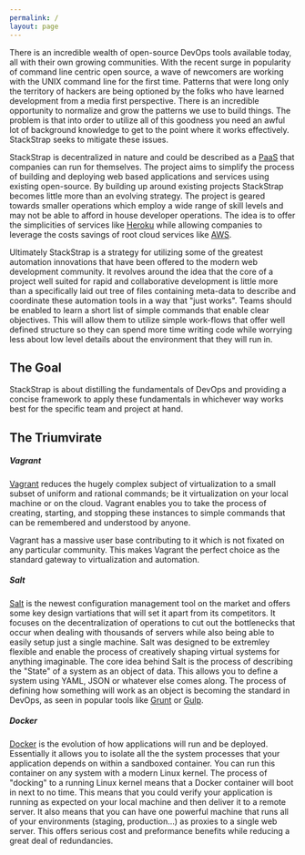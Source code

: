 ```yaml
---
permalink: /
layout: page
---
```


There is an incredible wealth of open-source DevOps tools available today, all
with their own growing communities. With the recent surge in popularity of command
line centric open source, a wave of newcomers are working with the UNIX command
line for the first time. Patterns that were long only the territory of hackers are
being optioned by the folks who have learned development from a media first
perspective. There is an incredible opportunity to normalize and grow the patterns
we use to build things.  The problem is that into order to utilize all of this
goodness you need an awful lot of background knowledge to get to the point where
it works effectively. StackStrap seeks to mitigate these issues.

StackStrap is decentralized in nature and could be described as a [PaaS] that
companies can run for themselves. The project aims to simplify the process of
building and deploying web based applications and services using existing
open-source. By building up around existing projects StackStrap becomes little
more than an evolving strategy. The project is geared towards smaller operations
which employ a wide range of skill levels and may not be able to afford in house
developer operations. The idea is to offer the simplicities of services like
[Heroku] while allowing companies to leverage the costs savings of root cloud
services like [AWS].

<!--
I don’t like Heroku & AWS being called out directly. I think you should describe
what value Heroku adds and remove the name reference. Same with AWS. For all we
know someone may way to use this with private cloud and custom automation.
-->

Ultimately StackStrap is a strategy for utilizing some of the greatest automation
innovations that have been offered to the modern web development community.  It
revolves around the idea that the core of a project well suited for rapid and
collaborative development is little more than a specifically laid out tree of
files containing meta-data to describe and coordinate these automation tools in a
way that "just works". Teams should be enabled to learn a short list of simple
commands that enable clear objectives.  This will allow them to utilize simple
work-flows that offer well defined structure so they can spend more time writing
code while worrying less about low level details about the environment that they
will run in.

## The Goal

StackStrap is about distilling the fundamentals of DevOps and providing a concise
framework to apply these fundamentals in whichever way works best for the specific
team and project at hand.

## The Triumvirate

##### Vagrant

[Vagrant] reduces the hugely complex subject of virtualization to a small subset
of uniform and rational commands; be it virtualization on your local machine or on
the cloud.  Vagrant enables you to take the process of creating, starting, and
stopping these instances to simple commands that can be remembered and understood
by anyone.

Vagrant has a massive user base contributing to it which is not fixated on any
particular community. This makes Vagrant the perfect choice as the standard
gateway to virtualization and automation. 

##### Salt

[Salt] is the newest configuration management tool on the market and offers
some key design vartiations that will set it apart from its competitors. It
focuses on the decentralization of operations to cut out the bottlenecks that
occur when dealing with thousands of servers while also being able to easily
setup just a single machine. Salt was designed to be extremley flexible and
enable the process of creatively shaping virtual systems for anything
imaginable. The core idea behind Salt is the process of describing the "State"
of a system as an object of data. This allows you to define a system using YAML,
JSON or whatever else comes along. The process of defining how something will
work as an object is becoming the standard in DevOps, as seen in popular tools
like [Grunt] or [Gulp].

##### Docker

[Docker] is the evolution of how applications will run and be deployed.
Essentially it allows you to isolate all the the system processes that your
application depends on within a sandboxed container. You can run this container
on any system with a modern Linux kernel. The process of "docking" to a running
Linux kernel means that a Docker container will boot in next to no time. This
means that you could verify your application is running as expected on your
local machine and then deliver it to a remote server.  It also means that you
can have one powerful machine that runs all of your environments (staging,
production...) as proxies to a single web server. This offers serious cost and
preformance benefits while reducing a great deal of redundancies.

[PaaS]: http://en.wikipedia.org/wiki/Platform_as_a_service
[Heroku]: https://www.heroku.com/
[AWS]: http://aws.amazon.com/
[Vagrant]: http://vagrantup.com/
[Salt]: http://saltstack.com/
[Grunt]: http://gruntjs.com/
[Gulp]: http://gulpjs.com/
[Docker]: https://www.docker.com/
